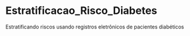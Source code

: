 # Estratificacao_Risco_Diabetes
Estratificando riscos usando registros eletrônicos de pacientes diabéticos
